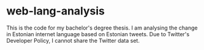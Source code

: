 # web-lang-analysis
This is the code for my bachelor's degree thesis. I am analysing the change in Estonian internet language based on Estonian tweets.
Due to Twitter's Developer Policy, I cannot share the Twitter data set.
